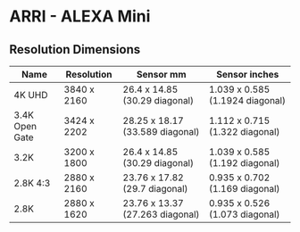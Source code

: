 # ARRI - ALEXA Mini

## Resolution Dimensions

| Name           | Resolution   | Sensor mm                       | Sensor inches                   |
|----------------|--------------|---------------------------------|---------------------------------|
| 4K UHD         | 3840 x 2160  | 26.4 x 14.85 (30.29 diagonal)   | 1.039 x 0.585 (1.1924 diagonal) |
| 3.4K Open Gate | 3424 x 2202  | 28.25 x 18.17 (33.589 diagonal) | 1.112 x 0.715 (1.322 diagonal)  |
| 3.2K           | 3200 x 1800  | 26.4 x 14.85 (30.29 diagonal)   | 1.039 x 0.585 (1.192 diagonal)  |
| 2.8K 4:3       | 2880 x 2160  | 23.76 x 17.82 (29.7 diagonal)   | 0.935 x 0.702 (1.169 diagonal)  |
| 2.8K           | 2880 x 1620  | 23.76 x 13.37 (27.263 diagonal) | 0.935 x 0.526 (1.073 diagonal)  |